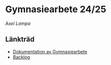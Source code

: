 # Gymnasiearbete 24/25
_Axel Lampa_

## Länkträd
- [Dokumentation av Gymnasiearbete]
- [Backlog]


[Dokumentation av Gymnasiearbete]: https://docs.google.com/document/d/1yisuDjvD-EE_7QIu7x1w64V1gVMFPEqq9ytYGSEC3EA/edit
[Backlog]: https://trello.com/b/famHCpAY/backlog-planering
